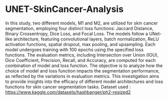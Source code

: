 # UNET-SkinCancer-Analysis
In this study, two different models, M1 and M2, are utilized for skin cancer segmentation, employing four distinct loss functions: Jaccard Distance, Binary Crossentropy, Dice Loss, and Focal Loss. The models follow a UNet-like architecture, featuring convolutional layers, batch normalization, ReLU activation functions, spatial dropout, max pooling, and upsampling. Each model undergoes training with 100 epochs using the specified loss functions. The evaluation metrics, including Intersection over Union (IOU), Dice Coefficient, Precision, Recall, and Accuracy, are computed for each combination of model and loss function. The objective is to analyze how the choice of model and loss function impacts the segmentation performance, as reflected by the variations in evaluation metrics. This investigation aims to provide insights into the efficacy of different model architectures and loss functions for skin cancer segmentation tasks.
Dataset used : https://www.kaggle.com/datasets/hashbanger/ph2-resized2
